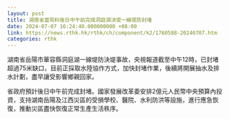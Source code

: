 ```yaml
---
layout: post
title: 湖南省當局料後日中午前完成洞庭湖決堤一線堤防封堵
date: 2024-07-07 16:24:40.000000000 +08:00
link: https://news.rthk.hk/rthk/ch/component/k2/1760588-20240707.htm
categories: rthk
---
```


湖南省岳陽市華容縣洞庭湖一線堤防決堤事故，央視報道截至中午12時，已封堵超過75米缺口，目前正採取水陸協作方式，加快封堵作業，後續將開展抽水及排水計劃，盡早讓受影響鄉親回家。

省政府預計後日中午前完成封堵。國家發展改革委安排2億元人民幣中央預算內投資，支持湖南岳陽及江西災區的受損學校、醫院、水利防洪等設施，進行應急恢復，推動災區盡快恢復正常生產生活秩序。
